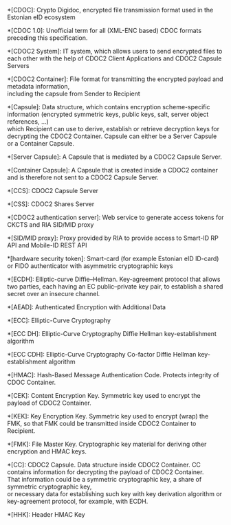 <!-- This file contains acronyms, which will be highlighted and provided with a tooltip in the built HTML -->
<!-- markdownlint-disable first-line-heading -->

*[CDOC]: Crypto Digidoc, encrypted file transmission format used in the Estonian eID ecosystem

*[CDOC 1.0]: Unofficial term for all (XML-ENC based) CDOC formats preceding this specification.

*[CDOC2 System]: IT system, which allows users to send encrypted files to each other with the help of CDOC2 Client Applications and CDOC2 Capsule Servers

*[CDOC2 Container]: File format for transmitting the encrypted payload and metadata information, <br/>including the capsule from Sender to Recipient

*[Capsule]: Data structure, which contains encryption scheme-specific information (encrypted symmetric keys, public keys, salt, server object references, ...)<br/>which Recipient can use to derive, establish or retrieve decryption keys for decrypting the CDOC2 Container. Capsule can either be a Server Capsule or a Container Capsule.

*[Server Capsule]: A Capsule that is mediated by a CDOC2 Capsule Server.

*[Container Capsule]: A Capsule that is created inside a CDOC2 container and is therefore not sent to a CDOC2 Capsule Server.

*[CCS]: CDOC2 Capsule Server

*[CSS]: CDOC2 Shares Server

*[CDOC2 authentication server]: Web service to generate access tokens for CKCTS and RIA SID/MID proxy

*[SID/MID proxy]: Proxy provided by RIA to provide access to Smart-ID RP API and Mobile-ID REST API

*[hardware security token]: Smart-card (for example Estonian eID ID-card) or FIDO authenticator with asymmetric cryptographic keys

*[ECDH]: Elliptic-curve Diffie–Hellman. Key-agreement protocol that allows two parties, each having an EC public–private key pair, to establish a shared secret over an insecure channel.

*[AEAD]: Authenticated Encryption with Additional Data

*[ECC]: Elliptic-Curve Cryptography

*[ECC DH]: Elliptic-Curve Cryptography Diffie Hellman key-establishment algorithm

*[ECC CDH]: Elliptic-Curve Cryptography Co-factor Diffie Hellman key-establishment algorithm

*[HMAC]: Hash-Based Message Authentication Code. Protects integrity of CDOC Container.

<!--- acronyms about various keys -->

*[CEK]: Content Encryption Key. Symmetric key used to encrypt the payload of CDOC2 Container.

*[KEK]: Key Encryption Key. Symmetric key used to encrypt (wrap) the FMK, so that FMK could be transmitted inside CDOC2 Container to Recipient.

*[FMK]: File Master Key. Cryptographic key material for deriving other encryption and HMAC keys.

*[CC]: CDOC2 Capsule. Data structure inside CDOC2 Container. CC contains information for decrypting the payload of CDOC2 Container. <br/> That information could be a symmetric cryptographic key, a share of symmetric cryptographic key, <br/> or necessary data for establishing such key with key derivation algorithm or key-agreement protocol, for example, with ECDH.

*[HHK]: Header HMAC Key
